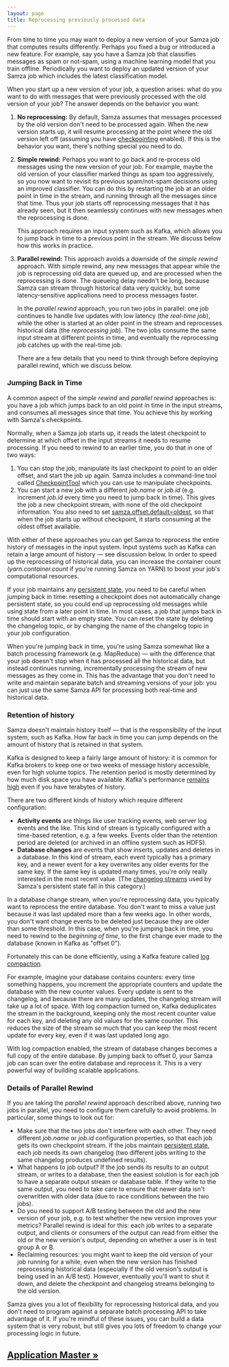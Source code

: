 ```yaml
---
layout: page
title: Reprocessing previously processed data
---
```


From time to time you may want to deploy a new version of your Samza job that computes results differently. Perhaps you fixed a bug or introduced a new feature. For example, say you have a Samza job that classifies messages as spam or not-spam, using a machine learning model that you train offline. Periodically you want to deploy an updated version of your Samza job which includes the latest classification model.

When you start up a new version of your job, a question arises: what do you want to do with messages that were previously processed with the old version of your job? The answer depends on the behavior you want:

1. **No reprocessing:** By default, Samza assumes that messages processed by the old version don't need to be processed again. When the new version starts up, it will resume processing at the point where the old version left off (assuming you have [checkpointing](../container/checkpointing.html) enabled). If this is the behavior you want, there's nothing special you need to do.

2. **Simple rewind:** Perhaps you want to go back and re-process old messages using the new version of your job. For example, maybe the old version of your classifier marked things as spam too aggressively, so you now want to revisit its previous spam/not-spam decisions using an improved classifier. You can do this by restarting the job at an older point in time in the stream, and running through all the messages since that time. Thus your job starts off reprocessing messages that it has already seen, but it then seamlessly continues with new messages when the reprocessing is done.

   This approach requires an input system such as Kafka, which allows you to jump back in time to a previous point in the stream. We discuss below how this works in practice.

3. **Parallel rewind:** This approach avoids a downside of the *simple rewind* approach. With simple rewind, any new messages that appear while the job is reprocessing old data are queued up, and are processed when the reprocessing is done. The queueing delay needn't be long, because Samza can stream through historical data very quickly, but some latency-sensitive applications need to process messages faster.

   In the *parallel rewind* approach, you run two jobs in parallel: one job continues to handle live updates with low latency (the *real-time job*), while the other is started at an older point in the stream and reprocesses historical data (the *reprocessing job*). The two jobs consume the same input stream at different points in time, and eventually the reprocessing job catches up with the real-time job.

   There are a few details that you need to think through before deploying parallel rewind, which we discuss below.

### Jumping Back in Time

A common aspect of the *simple rewind* and *parallel rewind* approaches is: you have a job which jumps back to an old point in time in the input streams, and consumes all messages since that time. You achieve this by working with Samza's checkpoints.

Normally, when a Samza job starts up, it reads the latest checkpoint to determine at which offset in the input streams it needs to resume processing. If you need to rewind to an earlier time, you do that in one of two ways:

1. You can stop the job, manipulate its last checkpoint to point to an older offset, and start the job up again. Samza includes a command-line tool called [CheckpointTool](../container/checkpointing.html#toc_0) which you can use to manipulate checkpoints.
2. You can start a new job with a different *job.name* or *job.id* (e.g. increment *job.id* every time you need to jump back in time). This gives the job a new checkpoint stream, with none of the old checkpoint information. You also need to set [samza.offset.default=oldest](../container/checkpointing.html), so that when the job starts up without checkpoint, it starts consuming at the oldest offset available.

With either of these approaches you can get Samza to reprocess the entire history of messages in the input system. Input systems such as Kafka can retain a large amount of history &mdash; see discussion below. In order to speed up the reprocessing of historical data, you can increase the container count (*yarn.container.count* if you're running Samza on YARN) to boost your job's computational resources.

If your job maintains any [persistent state](../container/state-management.html), you need to be careful when jumping back in time: resetting a checkpoint does not automatically change persistent state, so you could end up reprocessing old messages while using state from a later point in time. In most cases, a job that jumps back in time should start with an empty state. You can reset the state by deleting the changelog topic, or by changing the name of the changelog topic in your job configuration.

When you're jumping back in time, you're using Samza somewhat like a batch processing framework (e.g. MapReduce) &mdash; with the difference that your job doesn't stop when it has processed all the historical data, but instead continues running, incrementally processing the stream of new messages as they come in. This has the advantage that you don't need to write and maintain separate batch and streaming versions of your job: you can just use the same Samza API for processing both real-time and historical data.

### Retention of history

Samza doesn't maintain history itself &mdash; that is the responsibility of the input system, such as Kafka. How far back in time you can jump depends on the amount of history that is retained in that system.

Kafka is designed to keep a fairly large amount of history: it is common for Kafka brokers to keep one or two weeks of message history accessible, even for high volume topics. The retention period is mostly determined by how much disk space you have available. Kafka's performance [remains high](http://engineering.linkedin.com/kafka/benchmarking-apache-kafka-2-million-writes-second-three-cheap-machines) even if you have terabytes of history.

There are two different kinds of history which require different configuration:

* **Activity events** are things like user tracking events, web server log events and the like. This kind of stream is typically configured with a time-based retention, e.g. a few weeks. Events older than the retention period are deleted (or archived in an offline system such as HDFS).
* **Database changes** are events that show inserts, updates and deletes in a database. In this kind of stream, each event typically has a primary key, and a newer event for a key overwrites any older events for the same key. If the same key is updated many times, you're only really interested in the most recent value. (The [changelog streams](../container/state-management.html) used by Samza's persistent state fall in this category.)

In a database change stream, when you're reprocessing data, you typically want to reprocess the entire database. You don't want to miss a value just because it was last updated more than a few weeks ago. In other words, you don't want change events to be deleted just because they are older than some threshold. In this case, when you're jumping back in time, you need to rewind to the *beginning of time*, to the first change ever made to the database (known in Kafka as "offset 0").

Fortunately this can be done efficiently, using a Kafka feature called [log compaction](http://kafka.apache.org/documentation.html#compaction). 

For example, imagine your database contains counters: every time something happens, you increment the appropriate counters and update the database with the new counter values. Every update is sent to the changelog, and because there are many updates, the changelog stream will take up a lot of space. With log compaction turned on, Kafka deduplicates the stream in the background, keeping only the most recent counter value for each key, and deleting any old values for the same counter. This reduces the size of the stream so much that you can keep the most recent update for every key, even if it was last updated long ago.

With log compaction enabled, the stream of database changes becomes a full copy of the entire database. By jumping back to offset 0, your Samza job can scan over the entire database and reprocess it. This is a very powerful way of building scalable applications.

### Details of Parallel Rewind

If you are taking the *parallel rewind* approach described above, running two jobs in parallel, you need to configure them carefully to avoid problems. In particular, some things to look out for:

* Make sure that the two jobs don't interfere with each other. They need different *job.name* or *job.id* configuration properties, so that each job gets its own checkpoint stream. If the jobs maintain [persistent state](../container/state-management.html), each job needs its own changelog (two different jobs writing to the same changelog produces undefined results).
* What happens to job output? If the job sends its results to an output stream, or writes to a database, then the easiest solution is for each job to have a separate output stream or database table. If they write to the same output, you need to take care to ensure that newer data isn't overwritten with older data (due to race conditions between the two jobs).
* Do you need to support A/B testing between the old and the new version of your job, e.g. to test whether the new version improves your metrics? Parallel rewind is ideal for this: each job writes to a separate output, and clients or consumers of the output can read from either the old or the new version's output, depending on whether a user is in test group A or B.
* Reclaiming resources: you might want to keep the old version of your job running for a while, even when the new version has finished reprocessing historical data (especially if the old version's output is being used in an A/B test). However, eventually you'll want to shut it down, and delete the checkpoint and changelog streams belonging to the old version.

Samza gives you a lot of flexibility for reprocessing historical data, and you don't need to program against a separate batch processing API to take advantage of it. If you're mindful of these issues, you can build a data system that is very robust, but still gives you lots of freedom to change your processing logic in future.

## [Application Master &raquo;](../yarn/application-master.html)
